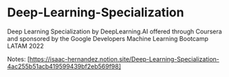 # Deep-Learning-Specialization
Deep Learning Specialization by DeepLearning.AI offered through Coursera and sponsored by the Google Developers Machine Learning Bootcamp LATAM 2022

Notes: [https://isaac-hernandez.notion.site/Deep-Learning-Specialization-4ac255b51acb419599439bf2eb569f98]
